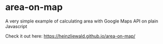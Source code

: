 # area-on-map
A very simple example of calculating area with Google Maps API
on plain Javascript

Check it out here: https://heinzliewald.github.io/area-on-map/
